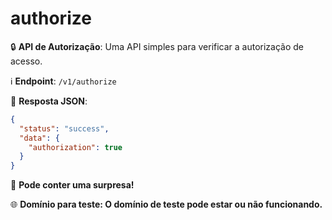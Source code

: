 # authorize
🔒 **API de Autorização**: Uma API simples para verificar a autorização de acesso.

ℹ️ **Endpoint**: `/v1/authorize`

🔑 **Resposta JSON**:
```json
{
  "status": "success",
  "data": {
    "authorization": true
  }
}
```
🔄 **Pode conter uma surpresa!**

🌐 **Domínio para teste: O domínio de teste pode estar ou não funcionando.**
